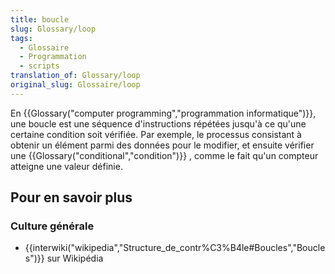 ```yaml
---
title: boucle
slug: Glossary/loop
tags:
  - Glossaire
  - Programmation
  - scripts
translation_of: Glossary/loop
original_slug: Glossaire/loop
---
```

En {{Glossary("computer programming","programmation informatique")}}, une boucle est une séquence d'instructions répétées jusqu'à ce qu'une certaine condition soit vérifiée. Par exemple, le processus consistant à obtenir un élément parmi des données pour le modifier, et ensuite vérifier une {{Glossary("conditional","condition")}} , comme le fait qu'un compteur atteigne une valeur définie.

## Pour en savoir plus

### Culture générale

- {{interwiki("wikipedia","Structure_de_contr%C3%B4le#Boucles","Boucles")}} sur Wikipédia
